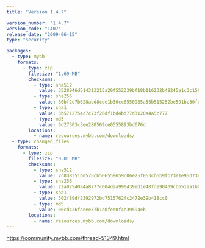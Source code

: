 ```yaml
---
title: "Version 1.4.7"

version_number: "1.4.7"
version_code: "1407"
release_date: "2009-06-15"
type: "security"

packages:
  - type: mybb
    formats:
      - type: zip
        filesize: "1.69 MB"
        checksums:
          - type: sha512
            value: 3528946d514313215a20f552339bf18b116232b48245e1c3c156dca52181cc1d99a6e23febbc9f8eebc44ac5c225b89de35d1c527312ec70e4ae1bbb33018a78
          - type: sha256
            value: 80bf2e7b628abd8cde1b30cc6550985a58b515252be591be30fd6909adb3002e
          - type: sha1
            value: 3b5712754c7c73f26df1bd4bd77d3120a4a5c777
          - type: md5
            value: 6d27303c3ee280569ce0555893bd676d
        locations:
          - name: resources.mybb.com/downloads/
  - type: changed_files
    formats:
      - type: zip
        filesize: "0.01 MB"
        checksums:
          - type: sha512
            value: 7c8d8351bd576cb506559659c06e25f063cb6b9fb73e1e95d73ebe887cec8ce3beca5425e05a80a5ded2f680c73639e8f1efffc37e327785bdafe267abf9296c
          - type: sha256
            value: 22a02540a4a8777c004daa990439ed1e48fde90409cb651aa1b0f0494c4db400
          - type: sha1
            value: 302f89df2392972bd7515762fc2472e39b418cc0
          - type: md5
            value: 06cd426faeee37b1a0fed0f4e39594eb
        locations:
          - name: resources.mybb.com/downloads/
---
```


<https://community.mybb.com/thread-51349.html>
